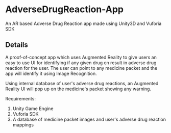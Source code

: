# AdverseDrugReaction-App
An AR based Adverse Drug Reaction app made using Unity3D and Vuforia SDK

## Details
A proof-of-concept app which uses Augmented Reality to give users an easy to use UI for identifying if any given drug cn result in adverse drug reaction for the user. The user can point to any medicine
packet and the app will identify it using Image Recognition. 

Using internal database of user's adverse drug reactions, an Augmented Reality UI will pop up on the medicine's packet showing any warning.

Requirements:
1. Unity Game Engine
2. Vuforia SDK
3. A database of medicine packet images and user's adverse drug reaction mappings
